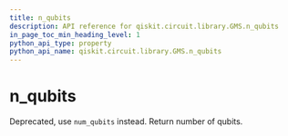 ```yaml
---
title: n_qubits
description: API reference for qiskit.circuit.library.GMS.n_qubits
in_page_toc_min_heading_level: 1
python_api_type: property
python_api_name: qiskit.circuit.library.GMS.n_qubits
---
```


# n\_qubits

Deprecated, use `num_qubits` instead. Return number of qubits.

